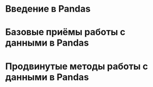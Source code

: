 # Введение в Pandas
# Базовые приёмы работы с данными в Pandas
# Продвинутые методы работы с данными в Pandas
